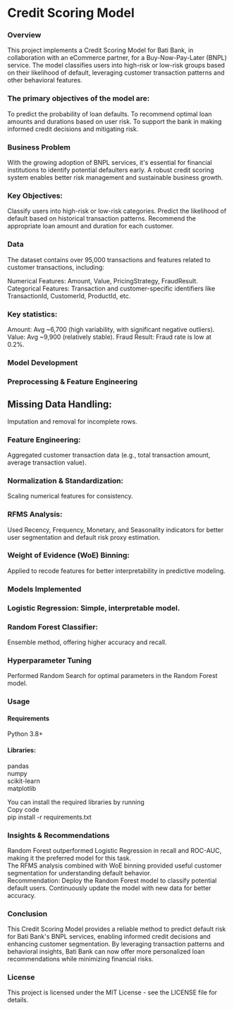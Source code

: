 # Credit Scoring Model
### Overview
This project implements a Credit Scoring Model for Bati Bank, in collaboration with an eCommerce partner, for a Buy-Now-Pay-Later (BNPL) service. The model classifies users into high-risk or low-risk groups based on their likelihood of default, leveraging customer transaction patterns and other behavioral features.

### The primary objectives of the model are:
To predict the probability of loan defaults.
To recommend optimal loan amounts and durations based on user risk.
To support the bank in making informed credit decisions and mitigating risk.
### Business Problem
With the growing adoption of BNPL services, it's essential for financial institutions to identify potential defaulters early. A robust credit scoring system enables better risk management and sustainable business growth.

### Key Objectives:
Classify users into high-risk or low-risk categories.
Predict the likelihood of default based on historical transaction patterns.
Recommend the appropriate loan amount and duration for each customer.
### Data
The dataset contains over 95,000 transactions and features related to customer transactions, including:

Numerical Features: Amount, Value, PricingStrategy, FraudResult.
Categorical Features: Transaction and customer-specific identifiers like TransactionId, CustomerId, ProductId, etc.
### Key statistics:
Amount: Avg ~6,700 (high variability, with significant negative outliers).
Value: Avg ~9,900 (relatively stable).
Fraud Result: Fraud rate is low at 0.2%.
### Model Development
### Preprocessing & Feature Engineering
## Missing Data Handling: 
Imputation and removal for incomplete rows.
### Feature Engineering: 
Aggregated customer transaction data (e.g., total transaction amount, average transaction value).
### Normalization & Standardization: 
Scaling numerical features for consistency.
### RFMS Analysis: 
Used Recency, Frequency, Monetary, and Seasonality indicators for better user segmentation and default risk proxy estimation.
### Weight of Evidence (WoE) Binning: 
Applied to recode features for better interpretability in predictive modeling.
### Models Implemented
### Logistic Regression: Simple, interpretable model.
### Random Forest Classifier: 
Ensemble method, offering higher accuracy and recall.
### Hyperparameter Tuning
Performed Random Search for optimal parameters in the Random Forest model.

### Usage
#### Requirements
Python 3.8+
#### Libraries:
pandas<br>
numpy<br>
scikit-learn<br>
matplotlib<br>

You can install the required libraries by running<br>
Copy code<br>
   pip install -r requirements.txt

### Insights & Recommendations
Random Forest outperformed Logistic Regression in recall and ROC-AUC, making it the preferred model for this task.<br>
The RFMS analysis combined with WoE binning provided useful customer segmentation for understanding default behavior.<br>
Recommendation: Deploy the Random Forest model to classify potential default users. Continuously update the model with new data for better accuracy.
### Conclusion
This Credit Scoring Model provides a reliable method to predict default risk for Bati Bank's BNPL services, enabling informed credit decisions and enhancing customer segmentation. By leveraging transaction patterns and behavioral insights, Bati Bank can now offer more personalized loan recommendations while minimizing financial risks.

### License
This project is licensed under the MIT License - see the LICENSE file for details.

